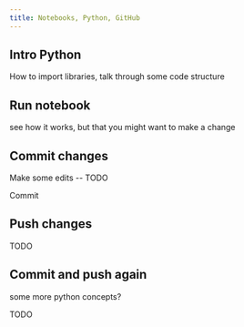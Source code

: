 ```yaml
---
title: Notebooks, Python, GitHub
---
```


## Intro Python 

How to import libraries, talk through some code structure

## Run notebook

see how it works, but that you might want to make a change

## Commit changes

Make some edits -- TODO

Commit

## Push changes

TODO

## Commit and push again

some more python concepts?

TODO
